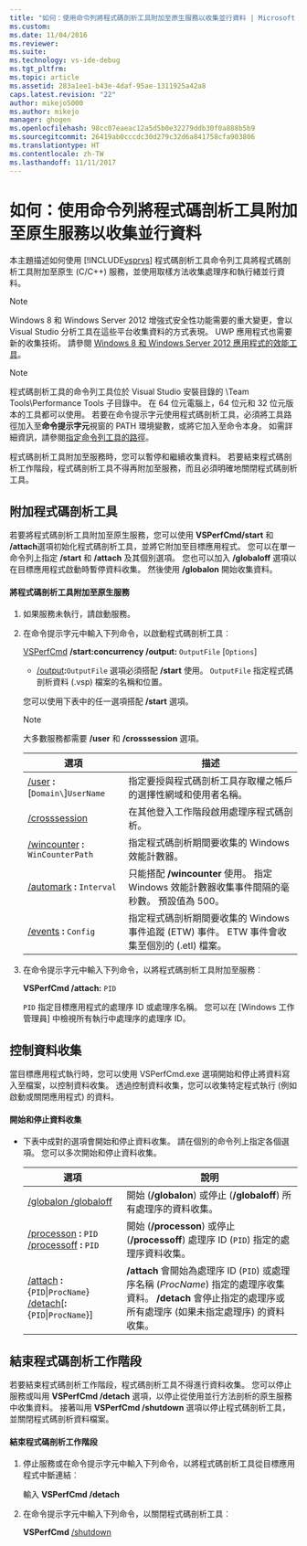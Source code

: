 ```yaml
---
title: "如何：使用命令列將程式碼剖析工具附加至原生服務以收集並行資料 | Microsoft Docs"
ms.custom: 
ms.date: 11/04/2016
ms.reviewer: 
ms.suite: 
ms.technology: vs-ide-debug
ms.tgt_pltfrm: 
ms.topic: article
ms.assetid: 283a1ee1-b43e-4daf-95ae-1311925a42a8
caps.latest.revision: "22"
author: mikejo5000
ms.author: mikejo
manager: ghogen
ms.openlocfilehash: 98cc07eaeac12a5d5b0e32279ddb30f0a888b5b9
ms.sourcegitcommit: 26419ab0cccdc30d279c32d6a841758cfa903806
ms.translationtype: HT
ms.contentlocale: zh-TW
ms.lasthandoff: 11/11/2017
---
```

# <a name="how-to-attach-the-profiler-to-a-native-service-to-collect-concurrency-data-by-using-the-command-line"></a>如何：使用命令列將程式碼剖析工具附加至原生服務以收集並行資料
本主題描述如何使用 [!INCLUDE[vsprvs](../code-quality/includes/vsprvs_md.md)] 程式碼剖析工具命令列工具將程式碼剖析工具附加至原生 (C/C++) 服務，並使用取樣方法收集處理序和執行緒並行資料。  
  
> [!NOTE]
>  Windows 8 和 Windows Server 2012 增強式安全性功能需要的重大變更，會以 Visual Studio 分析工具在這些平台收集資料的方式表現。 UWP 應用程式也需要新的收集技術。 請參閱 [Windows 8 和 Windows Server 2012 應用程式的效能工具](../profiling/performance-tools-on-windows-8-and-windows-server-2012-applications.md)。  
  
> [!NOTE]
>  程式碼剖析工具的命令列工具位於 Visual Studio 安裝目錄的 \Team Tools\Performance Tools 子目錄中。 在 64 位元電腦上，64 位元和 32 位元版本的工具都可以使用。 若要在命令提示字元使用程式碼剖析工具，必須將工具路徑加入至**命令提示字元**視窗的 PATH 環境變數，或將它加入至命令本身。 如需詳細資訊，請參閱[指定命令列工具的路徑](../profiling/specifying-the-path-to-profiling-tools-command-line-tools.md)。  
  
 程式碼剖析工具附加至服務時，您可以暫停和繼續收集資料。 若要結束程式碼剖析工作階段，程式碼剖析工具不得再附加至服務，而且必須明確地關閉程式碼剖析工具。  
  
## <a name="attaching-the-profiler"></a>附加程式碼剖析工具  
 若要將程式碼剖析工具附加至原生服務，您可以使用 **VSPerfCmd/start** 和 **/attach**選項初始化程式碼剖析工具，並將它附加至目標應用程式。 您可以在單一命令列上指定 **/start** 和 **/attach** 及其個別選項。 您也可以加入 **/globaloff** 選項以在目標應用程式啟動時暫停資料收集。 然後使用 **/globalon** 開始收集資料。  
  
#### <a name="to-attach-the-profiler-to-a-native-service"></a>將程式碼剖析工具附加至原生服務  
  
1.  如果服務未執行，請啟動服務。  
  
2.  在命令提示字元中輸入下列命令，以啟動程式碼剖析工具︰  
  
     [VSPerfCmd](../profiling/vsperfcmd.md) **/start:concurrency   /output:** `OutputFile` [`Options`]  
  
    -   [/output](../profiling/output.md)**:**`OutputFile` 選項必須搭配 **/start** 使用。 `OutputFile` 指定程式碼剖析資料 (.vsp) 檔案的名稱和位置。  
  
     您可以使用下表中的任一選項搭配 **/start** 選項。  
  
    > [!NOTE]
    >  大多數服務都需要 **/user** 和 **/crosssession** 選項。  
  
    |選項|描述|  
    |------------|-----------------|  
    |[/user](../profiling/user-vsperfcmd.md) **:**[`Domain\`]`UserName`|指定要授與程式碼剖析工具存取權之帳戶的選擇性網域和使用者名稱。|  
    |[/crosssession](../profiling/crosssession.md)|在其他登入工作階段啟用處理序程式碼剖析。|  
    |[/wincounter](../profiling/wincounter.md) **:** `WinCounterPath`|指定程式碼剖析期間要收集的 Windows 效能計數器。|  
    |[/automark](../profiling/automark.md) **:** `Interval`|只能搭配 **/wincounter** 使用。 指定 Windows 效能計數器收集事件間隔的毫秒數。 預設值為 500。|  
    |[/events](../profiling/events-vsperfcmd.md) **:** `Config`|指定程式碼剖析期間要收集的 Windows 事件追蹤 (ETW) 事件。 ETW 事件會收集至個別的 (.etl) 檔案。|  
  
3.  在命令提示字元中輸入下列命令，以將程式碼剖析工具附加至服務︰  
  
     **VSPerfCmd /attach:** `PID`  
  
     `PID` 指定目標應用程式的處理序 ID 或處理序名稱。 您可以在 [Windows 工作管理員] 中檢視所有執行中處理序的處理序 ID。  
  
## <a name="controlling-data-collection"></a>控制資料收集  
 當目標應用程式執行時，您可以使用 VSPerfCmd.exe 選項開始和停止將資料寫入至檔案，以控制資料收集。 透過控制資料收集，您可以收集特定程式執行 (例如啟動或關閉應用程式) 的資料。  
  
#### <a name="to-start-and-stop-data-collection"></a>開始和停止資料收集  
  
-   下表中成對的選項會開始和停止資料收集。 請在個別的命令列上指定各個選項。 您可以多次開始和停止資料收集。  
  
    |選項|說明|  
    |------------|-----------------|  
    |[/globalon /globaloff](../profiling/globalon-and-globaloff.md)|開始 (**/globalon**) 或停止 (**/globaloff**) 所有處理序的資料收集。|  
    |[/processon](../profiling/processon-and-processoff.md) **:** `PID` [/processoff](../profiling/processon-and-processoff.md) **:** `PID`|開始 (**/processon**) 或停止 (**/processoff**) 處理序 ID (`PID`) 指定的處理序資料收集。|  
    |[/attach](../profiling/attach.md) **:**{`PID`&#124;`ProcName`} [/detach](../profiling/detach.md)[**:**{`PID`&#124;`ProcName`}]|**/attach** 會開始為處理序 ID (`PID`) 或處理序名稱 (*ProcName*) 指定的處理序收集資料。 **/detach** 會停止指定的處理序或所有處理序 (如果未指定處理序) 的資料收集。|  
  
## <a name="ending-the-profiling-session"></a>結束程式碼剖析工作階段  
 若要結束程式碼剖析工作階段，程式碼剖析工具不得進行資料收集。 您可以停止服務或叫用 **VSPerfCmd /detach** 選項，以停止從使用並行方法剖析的原生服務中收集資料。 接著叫用 **VSPerfCmd /shutdown** 選項以停止程式碼剖析工具，並關閉程式碼剖析資料檔案。  
  
#### <a name="to-end-a-profiling-session"></a>結束程式碼剖析工作階段  
  
1.  停止服務或在命令提示字元中輸入下列命令，以將程式碼剖析工具從目標應用程式中斷連結︰  
  
     輸入 **VSPerfCmd /detach**  
  
2.  在命令提示字元中輸入下列命令，以關閉程式碼剖析工具︰  
  
     **VSPerfCmd**  [/shutdown](../profiling/shutdown.md)